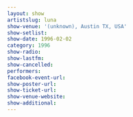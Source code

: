 ```yaml
---
layout: show
artistslug: luna
show-venue: '(unknown), Austin TX, USA'
show-setlist: 
show-date: 1996-02-02
category: 1996
show-radio: 
show-lastfm: 
show-cancelled: 
performers: 
facebook-event-url: 
show-poster-url: 
show-ticket-url: 
show-venue-website: 
show-additional: 
---
```


